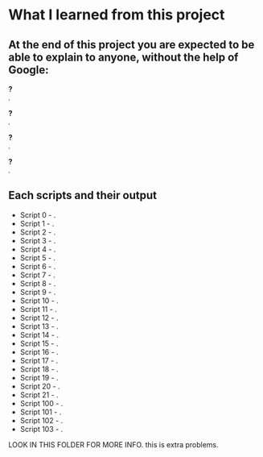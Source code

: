 # What I learned from this project  
At the end of this project you are expected to be able to explain to anyone, without the help of Google:  
---   

**?**  
*.*  


**?**  
*.*  


**?**  
*.*  


**?**  
*.*  


## Each scripts and their output  
* Script 0 - .    
* Script 1 - .  
* Script 2 - .  
* Script 3 - .  
* Script 4 - .  
* Script 5 - .  
* Script 6 - .  
* Script 7 - .  
* Script 8 - .  
* Script 9 - .  
* Script 10 - .  
* Script 11 - .  
* Script 12 - .  
* Script 13 - .  
* Script 14 - .  
* Script 15 - .  
* Script 16 - .  
* Script 17 - .  
* Script 18 - .  
* Script 19 - .  
* Script 20 - .  
* Script 21 - .  
* Script 100 - .    
* Script 101 - .    
* Script 102 - .    
* Script 103 - .    




LOOK IN THIS FOLDER FOR MORE INFO. this is extra problems. 
